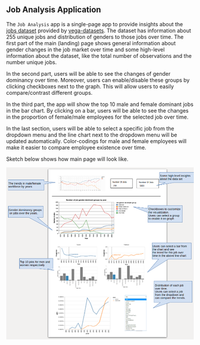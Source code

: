 ## Job Analysis Application

The `Job Analysis` app is a single-page app to provide insights about the [jobs dataset](https://github.com/vega/vega-datasets/blob/master/data/jobs.json) provided by [vega-datasets](https://github.com/vega/vega-datasets/blob/master/README.md). The dataset has information about 255 unique jobs and distribution of genders to those jobs over time. The first part of the main (landing) page shows general information about gender changes in the job market over time and some high-level information about the dataset, like the total number of observations and the number unique jobs.

In the second part, users  will be able to see the changes of gender dominancy over time. Moreover, users can enable/disable these groups by clicking checkboxes next to the graph. This will allow users to easily compare/contrast different groups.

In the third part, the app will show the top 10 male and female dominant jobs in the bar chart. By clicking on a bar, users will be able to see the changes in the proportion of female/male employees for the selected job over time. 

In the last section, users will be able to select a specific job from the dropdown menu and the line chart next to the dropdown menu will be updated automatically. Color-codings for male and female employees will make it easier to compare employee existence over time.

Sketch below shows how main page will look like.

![](images/mock.png)